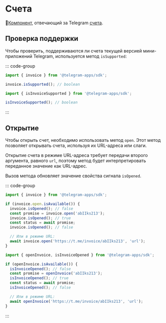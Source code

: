 # Счета

💠[Компонент](../scopes.md), отвечающий за Telegram [счета](https://core.telegram.org/bots/payments#introducing-payments-2-0).

## Проверка поддержки

Чтобы проверить, поддерживаются ли счета текущей версией мини-приложений Telegram, используется метод `isSupported`:

::: code-group

```ts [Variable]
import { invoice } from '@telegram-apps/sdk';

invoice.isSupported(); // boolean
```

```ts [Functions]
import { isInvoiceSupported } from '@telegram-apps/sdk';

isInvoiceSupported(); // boolean
```

:::

## Открытие

Чтобы открыть счет, необходимо использовать метод `open`. Этот метод позволяет открывать счета, используя их URL-адреса или слаги.

Открытие счета в режиме URL-адреса требует передачи второго аргумента, равного `url`, поэтому метод будет интерпретировать переданное значение как URL-адрес.

Вызов метода обновляет значение свойства сигнала `isOpened`.

::: code-group

```ts [Variable]
import { invoice } from '@telegram-apps/sdk';

if (invoice.open.isAvailable()) {
  invoice.isOpened(); // false
  const promise = invoice.open('abIIks213');
  invoice.isOpened(); // true
  const status = await promise;
  invoice.isOpened(); // false

  // Или в режиме URL:
  await invoice.open('https://t.me/invoice/abIIks213', 'url');
}
```

```ts [Functions]
import { openInvoice, isInvoiceOpened } from '@telegram-apps/sdk';

if (openInvoice.isAvailable()) {
  isInvoiceOpened(); // false
  const promise = openInvoice('abIIks213');
  isInvoiceOpened(); // true
  const status = await promise;
  isInvoiceOpened(); // false

  // Или в режиме URL:
  await openInvoice('https://t.me/invoice/abIIks213', 'url');
}
```

:::
